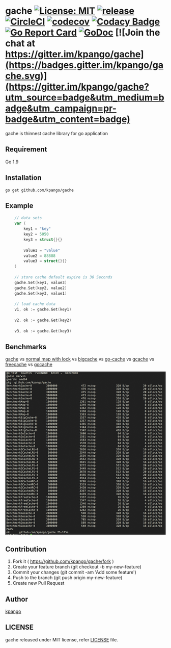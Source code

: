 # gache [![License: MIT](https://img.shields.io/badge/License-MIT-blue.svg)](https://opensource.org/licenses/MIT) [![release](https://img.shields.io/github/release/kpango/gache.svg)](https://github.com/kpango/gache/releases/latest) [![CircleCI](https://circleci.com/gh/kpango/gache.svg?style=shield)](https://circleci.com/gh/kpango/gache) [![codecov](https://codecov.io/gh/kpango/gache/branch/master/graph/badge.svg)](https://codecov.io/gh/kpango/gache) [![Codacy Badge](https://api.codacy.com/project/badge/Grade/ac73fd76d01140a38c5650b9278bc971)](https://www.codacy.com/app/i.can.feel.gravity/gache?utm_source=github.com&amp;utm_medium=referral&amp;utm_content=kpango/gache&amp;utm_campaign=Badge_Grade) [![Go Report Card](https://goreportcard.com/badge/github.com/kpango/gache)](https://goreportcard.com/report/github.com/kpango/gache) [![GoDoc](http://godoc.org/github.com/kpango/gache?status.svg)](http://godoc.org/github.com/kpango/gache) [![Join the chat at https://gitter.im/kpango/gache](https://badges.gitter.im/kpango/gache.svg)](https://gitter.im/kpango/gache?utm_source=badge&utm_medium=badge&utm_campaign=pr-badge&utm_content=badge)

gache is thinnest cache library for go application

## Requirement
Go 1.9

## Installation
```shell
go get github.com/kpango/gache
```

## Example
```go
	// data sets
	var (
		key1 = "key"
		key2 = 5050
		key3 = struct{}{}

		value1 = "value"
		value2 = 88888
		value3 = struct{}{}
	)

	// store cache default expire is 30 Seconds
	gache.Set(key1, value3)
	gache.Set(key2, value2)
	gache.Set(key3, value1)

	// load cache data
	v1, ok := gache.Get(key1)

	v2, ok := gache.Get(key2)

	v3, ok := gache.Get(key3)

```
## Benchmarks

[gache](https://github.com/kpango/gache) vs [normal map with lock](https://github.com/kpango/gache/blob/master/gache_bench_test.go#L13-L35) vs [bigcache](https://github.com/allegro/bigcache) vs [go-cache](https://github.com/patrickmn/go-cache) vs [gcache](https://github.com/bluele/gcache) vs [freecache](https://github.com/coocood/freecache) vs [gocache](https://github.com/hlts2/gocache)

![Bench](https://github.com/kpango/gache/raw/master/images/bench.png)

## Contribution
1. Fork it ( https://github.com/kpango/gache/fork )
2. Create your feature branch (git checkout -b my-new-feature)
3. Commit your changes (git commit -am 'Add some feature')
4. Push to the branch (git push origin my-new-feature)
5. Create new Pull Request

## Author
[kpango](https://github.com/kpango)

## LICENSE
gache released under MIT license, refer [LICENSE](https://github.com/kpango/gache/blob/master/LICENSE) file.
